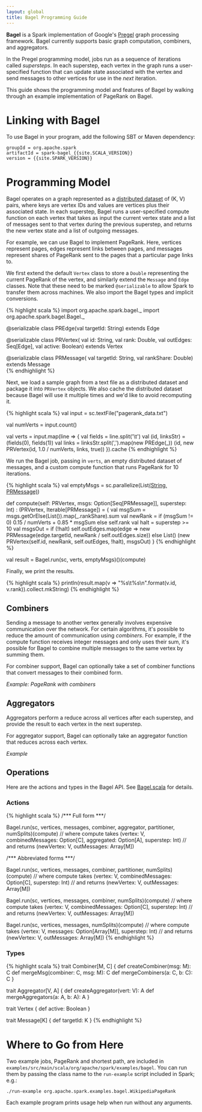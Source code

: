 ```yaml
---
layout: global
title: Bagel Programming Guide
---
```


**Bagel** is a Spark implementation of Google's [Pregel](http://portal.acm.org/citation.cfm?id=1807184) graph processing framework. Bagel currently supports basic graph computation, combiners, and aggregators.

In the Pregel programming model, jobs run as a sequence of iterations called _supersteps_. In each superstep, each vertex in the graph runs a user-specified function that can update state associated with the vertex and send messages to other vertices for use in the *next* iteration.

This guide shows the programming model and features of Bagel by walking through an example implementation of PageRank on Bagel.

# Linking with Bagel

To use Bagel in your program, add the following SBT or Maven dependency:

    groupId = org.apache.spark
    artifactId = spark-bagel_{{site.SCALA_VERSION}}
    version = {{site.SPARK_VERSION}}

# Programming Model

Bagel operates on a graph represented as a [distributed dataset](scala-programming-guide.html) of (K, V) pairs, where keys are vertex IDs and values are vertices plus their associated state. In each superstep, Bagel runs a user-specified compute function on each vertex that takes as input the current vertex state and a list of messages sent to that vertex during the previous superstep, and returns the new vertex state and a list of outgoing messages.

For example, we can use Bagel to implement PageRank. Here, vertices represent pages, edges represent links between pages, and messages represent shares of PageRank sent to the pages that a particular page links to. 

We first extend the default `Vertex` class to store a `Double`
representing the current PageRank of the vertex, and similarly extend
the `Message` and `Edge` classes. Note that these need to be marked `@serializable` to allow Spark to transfer them across machines. We also import the Bagel types and implicit conversions.

{% highlight scala %}
import org.apache.spark.bagel._
import org.apache.spark.bagel.Bagel._

@serializable class PREdge(val targetId: String) extends Edge

@serializable class PRVertex(
  val id: String, val rank: Double, val outEdges: Seq[Edge],
  val active: Boolean) extends Vertex

@serializable class PRMessage(
  val targetId: String, val rankShare: Double) extends Message             
{% endhighlight %}

Next, we load a sample graph from a text file as a distributed dataset and package it into `PRVertex` objects. We also cache the distributed dataset because Bagel will use it multiple times and we'd like to avoid recomputing it.

{% highlight scala %}
val input = sc.textFile("pagerank_data.txt")

val numVerts = input.count()

val verts = input.map(line => {
  val fields = line.split('\t')
  val (id, linksStr) = (fields(0), fields(1))
    val links = linksStr.split(',').map(new PREdge(_))
  (id, new PRVertex(id, 1.0 / numVerts, links, true))
}).cache
{% endhighlight %}

We run the Bagel job, passing in `verts`, an empty distributed dataset of messages, and a custom compute function that runs PageRank for 10 iterations.

{% highlight scala %}
val emptyMsgs = sc.parallelize(List[(String, PRMessage)]())

def compute(self: PRVertex, msgs: Option[Seq[PRMessage]], superstep: Int)
: (PRVertex, Iterable[PRMessage]) = {
  val msgSum = msgs.getOrElse(List()).map(_.rankShare).sum
    val newRank =
      if (msgSum != 0)
        0.15 / numVerts + 0.85 * msgSum
      else
        self.rank
    val halt = superstep >= 10
    val msgsOut =
      if (!halt)
        self.outEdges.map(edge =>
          new PRMessage(edge.targetId, newRank / self.outEdges.size))
      else
        List()
    (new PRVertex(self.id, newRank, self.outEdges, !halt), msgsOut)
}
{% endhighlight %}

val result = Bagel.run(sc, verts, emptyMsgs)()(compute)

Finally, we print the results.

{% highlight scala %}
println(result.map(v => "%s\t%s\n".format(v.id, v.rank)).collect.mkString)
{% endhighlight %}

## Combiners

Sending a message to another vertex generally involves expensive communication over the network. For certain algorithms, it's possible to reduce the amount of communication using _combiners_. For example, if the compute function receives integer messages and only uses their sum, it's possible for Bagel to combine multiple messages to the same vertex by summing them.

For combiner support, Bagel can optionally take a set of combiner functions that convert messages to their combined form.

_Example: PageRank with combiners_

## Aggregators

Aggregators perform a reduce across all vertices after each superstep, and provide the result to each vertex in the next superstep.

For aggregator support, Bagel can optionally take an aggregator function that reduces across each vertex.

_Example_

## Operations

Here are the actions and types in the Bagel API. See [Bagel.scala](https://github.com/apache/incubator-spark/blob/master/bagel/src/main/scala/spark/bagel/Bagel.scala) for details.

### Actions

{% highlight scala %}
/*** Full form ***/

Bagel.run(sc, vertices, messages, combiner, aggregator, partitioner, numSplits)(compute)
// where compute takes (vertex: V, combinedMessages: Option[C], aggregated: Option[A], superstep: Int) 
// and returns (newVertex: V, outMessages: Array[M])

/*** Abbreviated forms ***/

Bagel.run(sc, vertices, messages, combiner, partitioner, numSplits)(compute)
// where compute takes (vertex: V, combinedMessages: Option[C], superstep: Int)
// and returns (newVertex: V, outMessages: Array[M])

Bagel.run(sc, vertices, messages, combiner, numSplits)(compute)
// where compute takes (vertex: V, combinedMessages: Option[C], superstep: Int) 
// and returns (newVertex: V, outMessages: Array[M])

Bagel.run(sc, vertices, messages, numSplits)(compute)
// where compute takes (vertex: V, messages: Option[Array[M]], superstep: Int)
// and returns (newVertex: V, outMessages: Array[M])
{% endhighlight %}

### Types

{% highlight scala %}
trait Combiner[M, C] {
  def createCombiner(msg: M): C
  def mergeMsg(combiner: C, msg: M): C
  def mergeCombiners(a: C, b: C): C
}

trait Aggregator[V, A] {
  def createAggregator(vert: V): A
  def mergeAggregators(a: A, b: A): A
}

trait Vertex {
  def active: Boolean
}

trait Message[K] {
  def targetId: K
}
{% endhighlight %}

# Where to Go from Here

Two example jobs, PageRank and shortest path, are included in `examples/src/main/scala/org/apache/spark/examples/bagel`. You can run them by passing the class name to the `run-example` script included in Spark; e.g.:

    ./run-example org.apache.spark.examples.bagel.WikipediaPageRank

Each example program prints usage help when run without any arguments.
